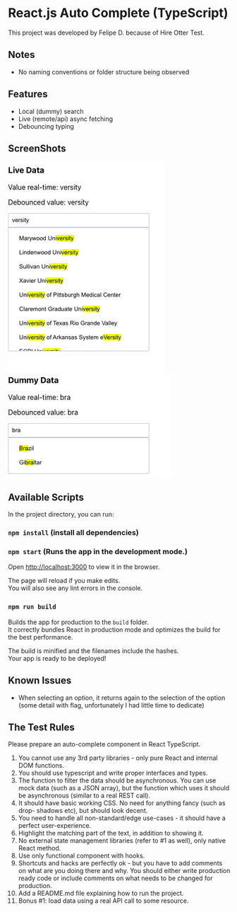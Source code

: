 # React.js Auto Complete (TypeScript)

This project was developed by Felipe D. because of Hire Otter Test.


## Notes

- No naming conventions or folder structure being observed

## Features

- Local (dummy) search
- Live (remote/api) async fetching
- Debouncing typing

## ScreenShots

![Live](https://github.com/felipe-douradinho/react-auto-complete/blob/54c278b629a708369d98103b7d95aaba193aa1e8/print_live.png)
![Dummy](https://github.com/felipe-douradinho/react-auto-complete/blob/master/print_dummy.png)


## Available Scripts

In the project directory, you can run:

### `npm install` (install all dependencies)

### `npm start` (Runs the app in the development mode.)
Open [http://localhost:3000](http://localhost:3000) to view it in the browser.

The page will reload if you make edits.\
You will also see any lint errors in the console.

### `npm run build`

Builds the app for production to the `build` folder.\
It correctly bundles React in production mode and optimizes the build for the best performance.

The build is minified and the filenames include the hashes.\
Your app is ready to be deployed!


## Known Issues

- When selecting an option, it returns again to the selection of the 
option (some detail with flag, unfortunately I had little time to dedicate)


## The Test Rules

Please prepare an auto-complete component in React TypeScript.
1. You cannot use any 3rd party libraries - only pure React and internal DOM functions.
2. You should use typescript and write proper interfaces and types.
3. The function to filter the data should be asynchronous. You can use mock data (such as a JSON array), but the function which uses it should be asynchronous (similar to a real REST call).
4. It should have basic working CSS. No need for anything fancy (such as drop- shadows etc), but should look decent.
5. You need to handle all non-standard/edge use-cases - it should have a perfect user-experience.
6. Highlight the matching part of the text, in addition to showing it.
7. No external state management libraries (refer to #1 as well), only native React method.
8. Use only functional component with hooks.
9. Shortcuts and hacks are perfectly ok - but you have to add comments on what are you doing there and why. You should either write production ready code or include comments on what needs to be changed for production.
10. Add a README.md file explaining how to run the project.
11. Bonus #1: load data using a real API call to some resource.